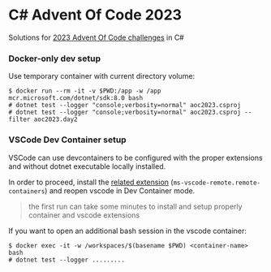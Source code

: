 # C# Advent Of Code 2023

Solutions for [2023 Advent Of Code challenges](https://adventofcode.com/2023) in C#

### Docker-only dev setup

Use temporary container with current directory volume:

```
$ docker run --rm -it -v $PWD:/app -w /app mcr.microsoft.com/dotnet/sdk:8.0 bash
# dotnet test --logger "console;verbosity=normal" aoc2023.csproj
# dotnet test --logger "console;verbosity=normal" aoc2023.csproj --filter aoc2023.day2
```

### VSCode Dev Container setup

VSCode can use devcontainers to be configured with the proper extensions and without dotnet executable locally installed.

In order to proceed, install the [related extension](https://marketplace.visualstudio.com/items?itemName=ms-vscode-remote.remote-containers) (`ms-vscode-remote.remote-containers`) and reopen vscode in Dev Container mode.

> the first run can take some minutes to install and setup properly container and vscode extensions

If you want to open an additional bash session in the vscode container:

```
$ docker exec -it -w /workspaces/$(basename $PWD) <container-name> bash
# dotnet test --logger .........
```
